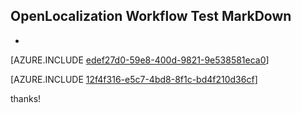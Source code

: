 ## OpenLocalization Workflow Test MarkDown
* 

[AZURE.INCLUDE [edef27d0-59e8-400d-9821-9e538581eca0](calleeMd1.md)]



[AZURE.INCLUDE [12f4f316-e5c7-4bd8-8f1c-bd4f210d36cf](calleeMd2.md)]

 
thanks!